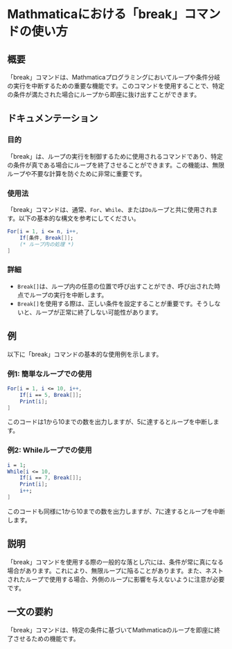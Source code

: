 <!--
Meta Description: # Mathmaticaにおける「break」コマンドの使い方 ## 概要 「break」コマンドは、Mathmaticaプログラミングにおいてループや条件分岐の実行を中断するための重要な機能です。このコマンドを使用することで、特定の条件が満たされた場合にループから即座に抜け出すことができます。 #...
Meta Keywords: break, コマンドは, mathematica, while, print
-->

# Mathmaticaにおける「break」コマンドの使い方

## 概要
「break」コマンドは、Mathmaticaプログラミングにおいてループや条件分岐の実行を中断するための重要な機能です。このコマンドを使用することで、特定の条件が満たされた場合にループから即座に抜け出すことができます。

## ドキュメンテーション
### 目的
「break」は、ループの実行を制御するために使用されるコマンドであり、特定の条件が真である場合にループを終了させることができます。この機能は、無限ループや不要な計算を防ぐために非常に重要です。

### 使用法
「break」コマンドは、通常、`For`、`While`、または`Do`ループと共に使用されます。以下の基本的な構文を参考にしてください。

```mathematica
For[i = 1, i <= n, i++,
    If[条件, Break[]];
    (* ループ内の処理 *)
]
```

### 詳細
- `Break[]`は、ループ内の任意の位置で呼び出すことができ、呼び出された時点でループの実行を中断します。
- `Break[]`を使用する際は、正しい条件を設定することが重要です。そうしないと、ループが正常に終了しない可能性があります。

## 例
以下に「break」コマンドの基本的な使用例を示します。

### 例1: 簡単なループでの使用
```mathematica
For[i = 1, i <= 10, i++,
    If[i == 5, Break[]];
    Print[i];
]
```
このコードは1から10までの数を出力しますが、5に達するとループを中断します。

### 例2: Whileループでの使用
```mathematica
i = 1;
While[i <= 10,
    If[i == 7, Break[]];
    Print[i];
    i++;
]
```
このコードも同様に1から10までの数を出力しますが、7に達するとループを中断します。

## 説明
「break」コマンドを使用する際の一般的な落とし穴には、条件が常に真になる場合があります。これにより、無限ループに陥ることがあります。また、ネストされたループで使用する場合、外側のループに影響を与えないように注意が必要です。

## 一文の要約
「break」コマンドは、特定の条件に基づいてMathmaticaのループを即座に終了させるための機能です。